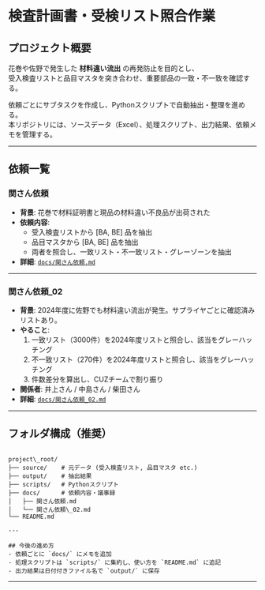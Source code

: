 

# 検査計画書・受検リスト照合作業

## プロジェクト概要
花巻や佐野で発生した **材料違い流出** の再発防止を目的とし、  
受入検査リストと品目マスタを突き合わせ、重要部品の一致・不一致を確認する。  

依頼ごとにサブタスクを作成し、Pythonスクリプトで自動抽出・整理を進める。  
本リポジトリには、ソースデータ（Excel）、処理スクリプト、出力結果、依頼メモを管理する。  

---

## 依頼一覧

### 関さん依頼
- **背景**: 花巻で材料証明書と現品の材料違い不良品が出荷された  
- **依頼内容**:  
  - 受入検査リストから [BA, BE] 品を抽出
  - 品目マスタから [BA, BE] 品を抽出
  - 両者を照合し、一致リスト・不一致リスト・グレーゾーンを抽出  
- **詳細**: [`docs/関さん依頼.md`](docs/関さん依頼.md)

---

### 関さん依頼_02
- **背景**: 2024年度に佐野でも材料違い流出が発生。サプライヤごとに確認済みリストあり。  
- **やること**:  
  1. 一致リスト（3000件）を2024年度リストと照合し、該当をグレーハッチング  
  2. 不一致リスト（270件）を2024年度リストと照合し、該当をグレーハッチング  
  3. 件数差分を算出し、CUZチームで割り振り  
- **関係者**: 井上さん / 中島さん / 柴田さん  
- **詳細**: [`docs/関さん依頼_02.md`](docs/関さん依頼_02.md)

---

## フォルダ構成（推奨）
```

project\_root/
├── source/    # 元データ (受入検査リスト, 品目マスタ etc.)
├── output/    # 抽出結果
├── scripts/   # Pythonスクリプト
├── docs/      # 依頼内容・議事録
│   ├── 関さん依頼.md
│   └── 関さん依頼\_02.md
└── README.md

---

## 今後の進め方
- 依頼ごとに `docs/` にメモを追加  
- 処理スクリプトは `scripts/` に集約し、使い方を `README.md` に追記  
- 出力結果は日付付きファイル名で `output/` に保存  

```

---
